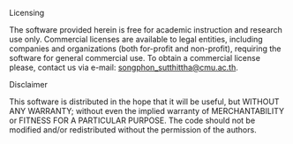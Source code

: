 Licensing

The software provided herein is free for academic instruction and research use only. 
Commercial licenses are available to legal entities, including companies and organizations (both for-profit and non-profit), 
requiring the software for general commercial use. To obtain a commercial license please, contact us via e-mail: songphon_sutthittha@cmu.ac.th.

Disclaimer

This software is distributed in the hope that it will be useful, but WITHOUT ANY WARRANTY; 
without even the implied warranty of MERCHANTABILITY or FITNESS FOR A PARTICULAR PURPOSE. 
The code should not be modified and/or redistributed without the permission of the authors.
